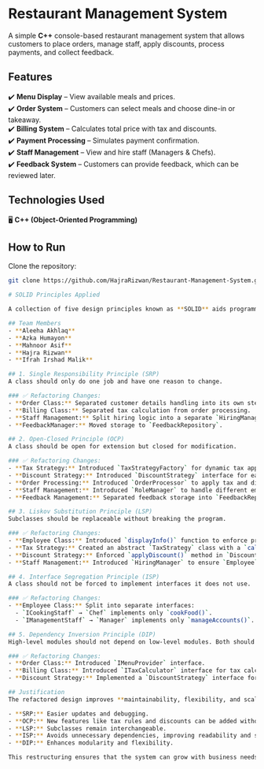 # **Restaurant Management System**

A simple **C++** console-based restaurant management system that allows customers to place orders, manage staff, apply discounts, process payments, and collect feedback.

## **Features**  

✔️ **Menu Display** – View available meals and prices.  
✔️ **Order System** – Customers can select meals and choose dine-in or takeaway.  
✔️ **Billing System** – Calculates total price with tax and discounts.  
✔️ **Payment Processing** – Simulates payment confirmation.  
✔️ **Staff Management** – View and hire staff (Managers & Chefs).  
✔️ **Feedback System** – Customers can provide feedback, which can be reviewed later.  

## **Technologies Used**  

🖥️ **C++ (Object-Oriented Programming)**  

## **How to Run**  

Clone the repository:  
```sh
git clone https://github.com/HajraRizwan/Restaurant-Management-System.git

# SOLID Principles Applied

A collection of five design principles known as **SOLID** aids programmers in creating code that is clear, scalable, and maintainable. SOLID ensures that new features can be introduced without interfering with existing functionality by reducing complexity, increasing flexibility, simplifying debugging, and improving collaboration.

## Team Members
- **Aleeha Akhlaq**
- **Azka Humayon**
- **Mahnoor Asif**
- **Hajra Rizwan**
- **Ifrah Irshad Malik**

## 1. Single Responsibility Principle (SRP)
A class should only do one job and have one reason to change.

### ✅ Refactoring Changes:
- **Order Class:** Separated customer details handling into its own step.
- **Billing Class:** Separated tax calculation from order processing.
- **Staff Management:** Split hiring logic into a separate `HiringManager` class.
- **FeedbackManager:** Moved storage to `FeedbackRepository`.

## 2. Open-Closed Principle (OCP)
A class should be open for extension but closed for modification.

### ✅ Refactoring Changes:
- **Tax Strategy:** Introduced `TaxStrategyFactory` for dynamic tax application.
- **Discount Strategy:** Introduced `DiscountStrategy` interface for easier new discount additions.
- **Order Processing:** Introduced `OrderProcessor` to apply tax and discounts dynamically.
- **Staff Management:** Introduced `RoleManager` to handle different employee roles.
- **Feedback Management:** Separated feedback storage into `FeedbackRepository`.

## 3. Liskov Substitution Principle (LSP)
Subclasses should be replaceable without breaking the program.

### ✅ Refactoring Changes:
- **Employee Class:** Introduced `displayInfo()` function to enforce proper overrides.
- **Tax Strategy:** Created an abstract `TaxStrategy` class with a `calculateTax()` method.
- **Discount Strategy:** Enforced `applyDiscount()` method in `DiscountStrategy`.
- **Staff Management:** Introduced `HiringManager` to ensure `Employee` subclasses remain interchangeable.

## 4. Interface Segregation Principle (ISP)
A class should not be forced to implement interfaces it does not use.

### ✅ Refactoring Changes:
- **Employee Class:** Split into separate interfaces:
  - `ICookingStaff` → `Chef` implements only `cookFood()`.
  - `IManagementStaff` → `Manager` implements only `manageAccounts()`.

## 5. Dependency Inversion Principle (DIP)
High-level modules should not depend on low-level modules. Both should depend on abstractions.

### ✅ Refactoring Changes:
- **Order Class:** Introduced `IMenuProvider` interface.
- **Billing Class:** Introduced `ITaxCalculator` interface for tax calculation.
- **Discount Strategy:** Implemented a `DiscountStrategy` interface for dynamic discount handling.

## Justification
The refactored design improves **maintainability, flexibility, and scalability** by following SOLID principles. Each component now has a distinct role, reducing complexity and making the system adaptable for future enhancements. The restructuring ensures:

- **SRP:** Easier updates and debugging.
- **OCP:** New features like tax rules and discounts can be added without modifying existing code.
- **LSP:** Subclasses remain interchangeable.
- **ISP:** Avoids unnecessary dependencies, improving readability and scalability.
- **DIP:** Enhances modularity and flexibility.

This restructuring ensures that the system can grow with business needs without adding complexity or technical debt.
